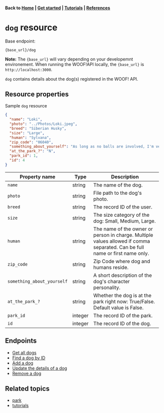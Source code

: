 #### Back to [Home](index.md) | [Get started](index.md#get-started) | [Tutorials](index.md#tutorials) | [References](index.md#reference)

# `dog` resource

Base endpoint:

```
{base_url}/dog
```
**Note:** The `{base_url}` will vary depending on your developemnt environement. When running the WOOF!API locally, the `{base_url}` is `http://localhost:3000`.

`dog` contains details about the dog(s) registered in the WOOF! API.
## Resource properties
Sample `dog` resource

```json
{
  "name": "Loki",
  "photo": "../Photos/Loki.jpeg",
  "breed": "Siberian Husky",
  "size": "Large",
  "human": "Sylvana",
  "zip_code": "06040",
  "something_about_yourself": "As long as no balls are involved, I'm very mellow!",
  "at_the_park_?": "N",
  "park_id": 1,
  "id": 4
}
```


|Property name   |Type   |Description   |   
|---|---|---|
| `name`  |string   | The name of the dog.  |
| `photo`  |string   | File path to the dog's photo.  |   
| `breed`  |string   | The record ID of the user.  |   
| `size`  |string   | The size category of the dog: Small, Medium, Large.  |   
| `human`  |string  | The name of the owner or person in charge. Multiple values allowed if comma separated. Can be full name or first name only.  | 
| `zip_code`  |string   | Zip Code where dog and humans reside.  |   
| `something_about_yourself`  |string   | A short description of the dog's character personality.  |   
| `at_the_park_?`  |string   | Whether the dog is at the park right now: True/False. Default value is False. |   
| `park_id`  |integer  | The record ID of the park.  |   
| `id`  |integer   | The record ID of the dog.  |   

## Endpoints
* [Get all dogs](dog-get.all-dogs.md)
* [Find a dog by ID](dog-get-dog-by-id.md)
* [Add a dog](dog-add-dog.md)
* [Update the details of a dog](dog-update-dog.md)
* [Remove a dog](dog-delete-dog.md)
  
## Related topics
* [park](park-ref.md)
* [tutorials](index.md#tutorials)

